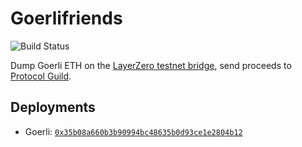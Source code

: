 # Goerlifriends

![Build Status](https://github.com/horsefacts/goerlifriends/actions/workflows/.github/workflows/test.yml/badge.svg?branch=main)

Dump Goerli ETH on the [LayerZero testnet bridge](https://testnetbridge.com/), send proceeds to [Protocol Guild](https://protocol-guild.readthedocs.io/en/latest/).

## Deployments
- Goerli: [`0x35b08a660b3b90994bc48635b0d93ce1e2804b12`](https://goerli.etherscan.io/address/0x35b08a660b3b90994bc48635b0d93ce1e2804b12)